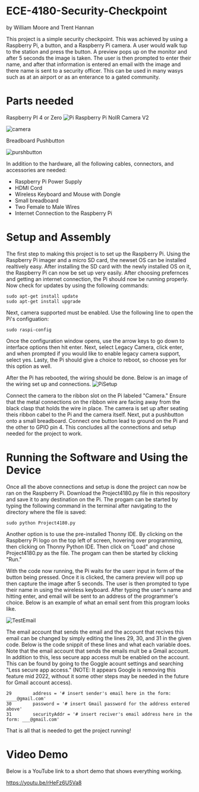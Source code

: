 # ECE-4180-Security-Checkpoint
by William Moore and Trent Hannan

This project is a simple security checkpoint. This was achieved by using a Raspberry Pi, a button, and a Raspberry Pi camera. A user would walk tup to the station and press the button. A preview pops up on the monitor and after 5 seconds the image is taken. The user is then prompted to enter their name, and after that information is entered an email with the image and there name is sent to a security officer. This can be used in many wasys such as at an airport or as an enterance to a gated community.

# Parts needed
Raspberry PI 4 or Zero ![Pi](https://user-images.githubusercontent.com/104606134/165873742-972a2898-082c-4c61-ad99-99e66e04e990.jpg)
Raspberry Pi NoIR Camera V2

![camera](https://user-images.githubusercontent.com/104606134/165873814-08d75191-73d7-4feb-b959-78066bb35bb4.jpg)


Breadboard Pushbutton 

![purshbutton](https://user-images.githubusercontent.com/104606134/165873885-0a8d9a4f-2b6d-4bf3-99eb-85c130713388.jpg)

In addition to the hardware, all the following cables, connectors, and accessories are needed:
- Raspberry Pi Power Supply
- HDMI Cord
- Wireless Keyboard and Mouse with Dongle
- Small breadboard
- Two Female to Male Wires
- Internet Connection to the Raspberry Pi

# Setup and Assembly
The first step to making this project is to set up the Raspberry Pi. Using the Raspberry Pi imager and a micro SD card, the newset OS can be installed realtively easy. After installing the SD card with the newly installed OS on it, the Raspberry Pi can now be set up very easily. After choosing prefernces and getting an internet connection, the Pi should now be running properly. Now check for updates by using the following commands:
```
sudo apt-get install update
sudo apt-get install upgrade
```
Next, camera supported must be enabled. Use the following line to open the Pi's configuation:
```
sudo raspi-config
```
Once the configuration window opens, use the arrow keys to go down to interface options then hit enter. Next, select Legacy Camera, click enter, and when prompted if you would like to enable legacy camera support, select yes. Lasty, the Pi should give a choice to reboot, so choose yes for this option as well.

After the Pi has rebooted, the wiring should be done. Below is an image of the wiring set up and connections.
![PiSetup](https://user-images.githubusercontent.com/104606134/165874956-ef1b9269-bc14-4ced-8a88-19e5bd954d4f.jpg)

Connect the camera to the ribbon slot on the Pi labeled "Camera." Ensure that the metal connections on the ribbon wire are facing away from the black clasp that holds the wire in place. The camera is set up after seating theis ribbon cabel to the Pi and the camera itself. Next, put a pushbutton onto a small breadboard. Connect one button lead to ground on the Pi and the other to GPIO pin 4. This concludes all the connections and setup needed for the project to work.

# Running the Software and Using the Device
Once all the above connections and setup is done the project can now be ran on the Raspberry Pi. Download the Project4180.py file in this repository and save it to any destination on the Pi. The progam can be started by typing the following command in the terminal after navigating to the directory where the file is saved:
```
sudo python Project4180.py
```
Another option is to use the pre-installed Thonny IDE. By clicking on the Raspberry Pi logo on the top left of screen, hovering over programming, then clicking on Thonny Python IDE. Then click on "Load" and chose Project4180.py as the file. The progam can then be started by clicking "Run."

With the code now running, the Pi waits for the userr input in form of the button being pressed. Once it is clicked, the camera preview will pop up then capture the image after 5 seconds. The user is then prompted to type their name in using the wireless keyboard. After typing the user's name and hitting enter, and email will be sent to an address of the programmer's choice. Below is an example of what an email sent from this program looks like.

![TestEmail](https://user-images.githubusercontent.com/104606134/165876215-7982bd76-41ac-403f-a0b4-30c08312559e.JPG)

The email account that sends the email and the account that recives this email can be changed by simply editing the lines 29, 30, and 31 in the given code. Below is the code snippit of these lines and what each variable does. Note that the email account that sends the emails mult be a Gmail account. In addition to this, less secure app access mult be enabled on the account. This can be found by going to the Goggle acount settings and searching "Less secure app access." (NOTE: It appears Google is removing this feature mid 2022, without it some other steps may be needed in the future for Gmail account access).
```
29        address = '# insert sender's email here in the form: ____@gmail.com'
30        password = '# insert Gmail password for the address entered above'
31        securityAddr = '# insert reciver's email address here in the form: ___@gmail.com'
```

That is all that is needed to get the project running!

# Video Demo
Below is a YouTube link to a short demo that shows everything working.

https://youtu.be/rHeFz6U5Va8
